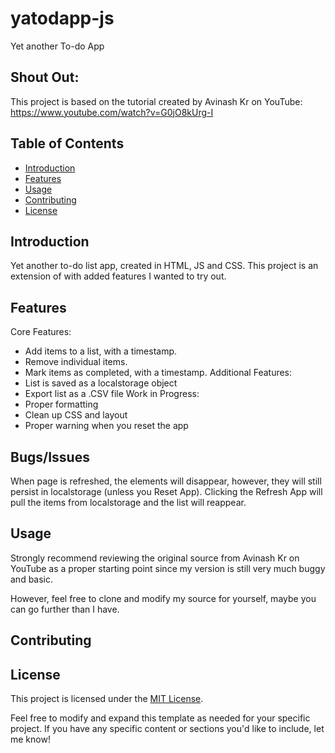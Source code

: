 # yatodapp-js
Yet another To-do App

## Shout Out:

This project is based on the tutorial created by Avinash Kr on YouTube:
https://www.youtube.com/watch?v=G0jO8kUrg-I

## Table of Contents

- [Introduction](#introduction)
- [Features](#features)
- [Usage](#usage)
- [Contributing](#contributing)
- [License](#license)

## Introduction

Yet another to-do list app, created in HTML, JS and CSS. This project is an extension of with added features I wanted to try out. 

## Features

Core Features:
- Add items to a list, with a timestamp.
- Remove individual items.
- Mark items as completed, with a timestamp.
Additional Features:
- List is saved as a localstorage object
- Export list as a .CSV file
Work in Progress:
- Proper formatting
- Clean up CSS and layout
- Proper warning when you reset the app

## Bugs/Issues

When page is refreshed, the elements will disappear, however, they will still persist in localstorage (unless you Reset App). Clicking the Refresh App will pull the items from localstorage and the list will reappear. 

## Usage

Strongly recommend reviewing the original source from Avinash Kr on YouTube as a proper starting point since my version is still very much buggy and basic. 

However, feel free to clone and modify my source for yourself, maybe you can go further than I have. 

## Contributing

## License

This project is licensed under the [MIT License](LICENSE).

Feel free to modify and expand this template as needed for your specific project. If you have any specific content or sections you'd like to include, let me know!
